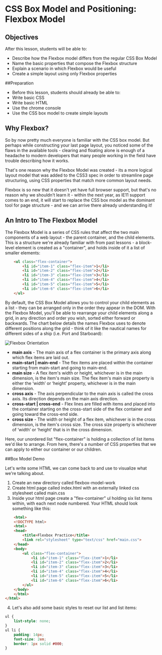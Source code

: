 # CSS Box Model and Positioning: Flexbox Model

## Objectives
After this lesson, students will be able to:
- Describe how the Flexbox model differs from the regular CSS Box Model
- Name the basic properties that compose the Flexbox structure
- Explain a scenario in which Flexbox would be useful
- Create a simple layout using only Flexbox properties

##Preparation
- Before this lesson, students should already be able to:
- Write basic CSS
- Write basic HTML
- Use the chrome console
- Use the CSS box model to create simple layouts

## Why Flexbox?
So by now pretty much everyone is familiar with the CSS box model. But perhaps while constructing your last page layout, you noticed some of the flaws in the available tools - clearing and floating alone is enough of a headache to modern developers that many people working in the field have trouble describing how it works.

That's one reason why the Flexbox Model was created - its a more logical layout model that was added to the CSS3 spec in order to streamline page structuring, using CSS properties that match more common layout needs.

Flexbox is so new that it doesn't yet have full browser support, but that's no reason why we shouldn't learn it - within the next year, as IE11 support comes to an end, it will start to replace the CSS box model as the dominant tool for page structure - and we can arrive there already understanding it!

## An Intro to The Flexbox Model
The Flexbox Model is a series of CSS rules that affect the two main components of a web layout - the parent container, and the child elements. This is a structure we're already familiar with from past lessons - a block-level element is created as a "container", and holds inside of it a list of smaller elements:

```html
	<ul class="flex-container">
		<li id="item-1" class="flex-item">1</li>
		<li id="item-2" class="flex-item">2</li>
		<li id="item-3" class="flex-item">3</li>
		<li id="item-4" class="flex-item">4</li>
		<li id="item-5" class="flex-item">5</li>
		<li id="item-6" class="flex-item">6</li>
	</ul>
```
By default, the CSS Box Model allows you to control your child elements as a list - they can be arranged only in the order they appear in the DOM. With the Flexbox Model, you'll be able to rearrange your child elements along a grid, in any direction and order you wish, sorted either forward or backwards. The chart below details the names Flexbox uses to denote different positions along the grid - think of it like the nautical names for different sides of a ship (i.e. Port and Starboard):

![Flexbox Orientation](https://cdn.css-tricks.com/wp-content/uploads/2011/08/flexbox.png)

- **main axis** - The main axis of a flex container is the primary axis along which flex items are laid out.
- **main-start | main-end** - The flex items are placed within the container starting from main-start and going to main-end.
- **main size** - A flex item's width or height, whichever is in the main dimension, is the item's main size. The flex item's main size property is either the ‘width’ or ‘height’ property, whichever is in the main dimension.
- **cross axis** - The axis perpendicular to the main axis is called the cross axis. Its direction depends on the main axis direction.
- **cross-start | cross-end** - Flex lines are filled with items and placed into the container starting on the cross-start side of the flex container and going toward the cross-end side.
- **cross size** - The width or height of a flex item, whichever is in the cross dimension, is the item's cross size. The cross size property is whichever of ‘width’ or ‘height’ that is in the cross dimension.

Here, our unordered list "flex-container" is holding a collection of list items we'd like to arrange. From here, there's a number of CSS properties that we can apply to either our container or our children.

##Box Model Demo 

Let's write some HTML we can come back to and use to visualize what we're talking about.
1. Create an new directory called flexbox-model-work
2. Create html page called index.html with an externally linked css stylesheet called main.css
3. Inside your html page create a "flex-container" ul holding six list items within, with each next node numbered.
Your HTML should look something like this:

```html
	<html>
	<!DOCTYPE html>
	<html>
	<head>
		<title>Flexbox Practice</title>
		<link rel="stylesheet" type="text/css" href="main.css">
	</head>
	<body>
		<ul class="flex-container">
		  	<li id="item-1" class="flex-item">1</li>
		  	<li id="item-2" class="flex-item">2</li>
		 	<li id="item-3" class="flex-item">3</li>
		  	<li id="item-4" class="flex-item">4</li>
		  	<li id="item-5" class="flex-item">5</li>
		  	<li id="item-6" class="flex-item">6</li>
		</ul>
	</body>
	</html>
</html>
```
4. Let's also add some basic styles to reset our list and list items:

```css
ul {
	list-style: none;
}
ul li {
	padding: 14px;
	font-size: 2em;
	border: 1px solid #000;
}
```



